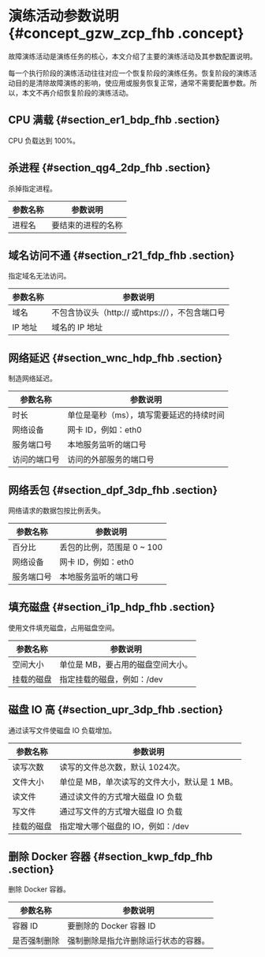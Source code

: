 # 演练活动参数说明 {#concept_gzw_zcp_fhb .concept}

故障演练活动是演练任务的核心，本文介绍了主要的演练活动及其参数配置说明。

每一个执行阶段的演练活动往往对应一个恢复阶段的演练任务。恢复阶段的演练活动目的是清除故障演练的影响，使应用或服务恢复正常，通常不需要配置参数。所以，本文不再介绍恢复阶段的演练活动。

## CPU 满载 {#section_er1_bdp_fhb .section}

CPU 负载达到 100%。

## 杀进程 {#section_qg4_2dp_fhb .section}

杀掉指定进程。

|参数名称|参数说明|
|----|----|
|进程名|要结束的进程的名称|

## 域名访问不通 {#section_r21_fdp_fhb .section}

指定域名无法访问。

|参数名称|参数说明|
|----|----|
|域名|不包含协议头（http:// 或https://），不包含端口号|
|IP 地址|域名的 IP 地址|

## 网络延迟 {#section_wnc_hdp_fhb .section}

制造网络延迟。

|参数名称|参数说明|
|----|----|
|时长|单位是毫秒（ms），填写需要延迟的持续时间|
|网络设备|网卡 ID，例如：eth0|
|服务端口号|本地服务监听的端口号|
|访问的端口号|访问的外部服务的端口号|

## 网络丢包 {#section_dpf_3dp_fhb .section}

网络请求的数据包按比例丢失。

|参数名称|参数说明|
|----|----|
|百分比|丢包的比例，范围是 0 ~ 100|
|网络设备|网卡 ID，例如：eth0|
|服务端口号|本地服务监听的端口号|

## 填充磁盘 {#section_i1p_hdp_fhb .section}

使用文件填充磁盘，占用磁盘空间。

|参数名称|参数说明|
|----|----|
|空间大小|单位是 MB，要占用的磁盘空间大小。|
|挂载的磁盘|指定挂载的磁盘，例如：/dev|

## 磁盘 IO 高 {#section_upr_3dp_fhb .section}

通过读写文件使磁盘 IO 负载增加。

|参数名称|参数说明|
|----|----|
|读写次数|读写的文件总次数，默认 1024次。|
|文件大小|单位是 MB，单次读写的文件大小，默认是 1 MB。|
|读文件|通过读文件的方式增大磁盘 IO 负载|
|写文件|通过写文件的方式增大磁盘 IO 负载|
|挂载的磁盘|指定增大哪个磁盘的 IO，例如：/dev|

## 删除 Docker 容器 {#section_kwp_fdp_fhb .section}

删除 Docker 容器。

|参数名称|参数说明|
|----|----|
|容器 ID|要删除的 Docker 容器 ID|
|是否强制删除|强制删除是指允许删除运行状态的容器。|


